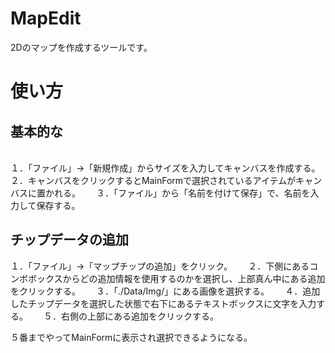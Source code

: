 # MapEdit

2Dのマップを作成するツールです。

# 使い方

## 基本的な

<br>１．「ファイル」→「新規作成」からサイズを入力してキャンバスを作成する。</br>
２．キャンバスをクリックするとMainFormで選択されているアイテムがキャンバスに置かれる。　　
３．「ファイル」から「名前を付けて保存」で、名前を入力して保存する。　　

## チップデータの追加

１．「ファイル」→「マップチップの追加」をクリック。　　
２．下側にあるコンボボックスからどの追加情報を使用するのかを選択し、上部真ん中にある追加をクリックする。　　
３．「./Data/Img/」にある画像を選択する。　　
４．追加したチップデータを選択した状態で右下にあるテキストボックスに文字を入力する。　　
５．右側の上部にある追加をクリックする。　　

５番までやってMainFormに表示され選択できるようになる。　　
